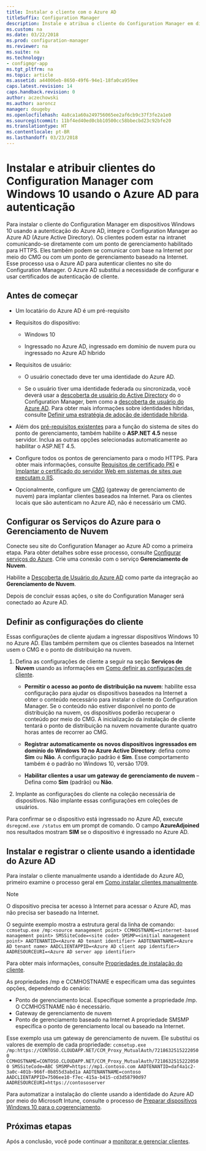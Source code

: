 ```yaml
---
title: Instalar o cliente com o Azure AD
titleSuffix: Configuration Manager
description: Instale e atribua o cliente do Configuration Manager em dispositivos Windows 10 usando o Azure Active Directory para autenticação
ms.custom: na
ms.date: 03/22/2018
ms.prod: configuration-manager
ms.reviewer: na
ms.suite: na
ms.technology:
- configmgr-app
ms.tgt_pltfrm: na
ms.topic: article
ms.assetid: a44006eb-8650-49f6-94e1-18fa0ca959ee
caps.latest.revision: 14
caps.handback.revision: 0
author: aczechowski
ms.author: aaroncz
manager: dougeby
ms.openlocfilehash: 4a8ca1a60a249756065ee2af6cb9c37f3fe2a1e0
ms.sourcegitcommit: 11bf4ed40ed0cbb10500cc58bbecbd23c92bfe20
ms.translationtype: HT
ms.contentlocale: pt-BR
ms.lasthandoff: 03/23/2018
---
```

# <a name="install-and-assign-configuration-manager-windows-10-clients-using-azure-ad-for-authentication"></a>Instalar e atribuir clientes do Configuration Manager com Windows 10 usando o Azure AD para autenticação

Para instalar o cliente do Configuration Manager em dispositivos Windows 10 usando a autenticação do Azure AD, integre o Configuration Manager ao Azure AD (Azure Active Directory). Os clientes podem estar na intranet comunicando-se diretamente com um ponto de gerenciamento habilitado para HTTPS. Eles também podem se comunicar com base na Internet por meio do CMG ou com um ponto de gerenciamento baseado na Internet. Esse processo usa o Azure AD para autenticar clientes no site do Configuration Manager. O Azure AD substitui a necessidade de configurar e usar certificados de autenticação de cliente.



## <a name="before-you-begin"></a>Antes de começar

- Um locatário do Azure AD é um pré-requisito  

- Requisitos do dispositivo:  

    - Windows 10  

    - Ingressado no Azure AD, ingressado em domínio de nuvem pura ou ingressado no Azure AD híbrido  

- Requisitos de usuário:  

    - O usuário conectado deve ter uma identidade do Azure AD.   

    - Se o usuário tiver uma identidade federada ou sincronizada, você deverá usar a [descoberta de usuário do Active Directory](/sccm/core/servers/deploy/configure/about-discovery-methods#bkmk_aboutUser) do o Configuration Manager, bem como a [descoberta de usuário do Azure AD](/sccm/core/servers/deploy/configure/about-discovery-methods#azureaddisc). Para obter mais informações sobre identidades híbridas, consulte [Definir uma estratégia de adoção de identidade híbrida](/azure/active-directory/active-directory-hybrid-identity-design-considerations-identity-adoption-strategy).<!--497750-->  

- Além dos [pré-requisitos existentes](/sccm/core/plan-design/configs/site-and-site-system-prerequisites#bkmk_2012MPpreq) para a função do sistema de sites do ponto de gerenciamento, também habilite o **ASP.NET 4.5** nesse servidor. Inclua as outras opções selecionadas automaticamente ao habilitar o ASP.NET 4.5.  

- Configure todos os pontos de gerenciamento para o modo HTTPS. Para obter mais informações, consulte [Requisitos de certificado PKI](/sccm/core/plan-design/network/pki-certificate-requirements) e [Implantar o certificado do servidor Web em sistemas de sites que executam o IIS](/sccm/core/plan-design/network/example-deployment-of-pki-certificates#BKMK_webserver2008_cm2012).  

- Opcionalmente, configure um [CMG](/sccm/core/clients/manage/cmg/plan-cloud-management-gateway) (gateway de gerenciamento de nuvem) para implantar clientes baseados na Internet. Para os clientes locais que são autenticam no Azure AD, não é necessário um CMG.  


## <a name="configure-azure-services-for-cloud-management"></a>Configurar os Serviços do Azure para o Gerenciamento de Nuvem

Conecte seu site do Configuration Manager ao Azure AD como a primeira etapa. Para obter detalhes sobre esse processo, consulte [Configurar serviços do Azure](/sccm/core/servers/deploy/configure/azure-services-wizard). Crie uma conexão com o serviço **Gerenciamento de Nuvem**.

Habilite a [Descoberta de Usuário do Azure AD](/sccm/core/servers/deploy/configure/configure-discovery-methods#azureaadisc) como parte da integração ao **Gerenciamento de Nuvem**. 

Depois de concluir essas ações, o site do Configuration Manager será conectado ao Azure AD. 



## <a name="configure-client-settings"></a>Definir as configurações do cliente

Essas configurações de cliente ajudam a ingressar dispositivos Windows 10 no Azure AD. Elas também permitem que os clientes baseados na Internet usem o CMG e o ponto de distribuição na nuvem.

1.  Defina as configurações de cliente a seguir na seção **Serviços de Nuvem** usando as informações em [Como definir as configurações de cliente](/sccm/core/clients/deploy/configure-client-settings).  

    - **Permitir o acesso ao ponto de distribuição na nuvem**: habilite essa configuração para ajudar os dispositivos baseados na Internet a obter o conteúdo necessário para instalar o cliente do Configuration Manager. Se o conteúdo não estiver disponível no ponto de distribuição na nuvem, os dispositivos poderão recuperar o conteúdo por meio do CMG. A inicialização da instalação de cliente tentará o ponto de distribuição na nuvem novamente durante quatro horas antes de recorrer ao CMG.<!--495533-->  

    - **Registrar automaticamente os novos dispositivos ingressados em domínio do Windows 10 no Azure Active Directory**: defina como **Sim** ou **Não**. A configuração padrão é **Sim**. Esse comportamento também é o padrão no Windows 10, versão 1709.

    - **Habilitar clientes a usar um gateway de gerenciamento de nuvem** – Defina como **Sim** (padrão) ou **Não**.  

2.  Implante as configurações do cliente na coleção necessária de dispositivos. Não implante essas configurações em coleções de usuários.

Para confirmar se o dispositivo está ingressado no Azure AD, execute `dsregcmd.exe /status` em um prompt de comando. O campo **AzureAdjoined** nos resultados mostram **SIM** se o dispositivo é ingressado no Azure AD.



## <a name="install-and-register-the-client-using-azure-ad-identity"></a>Instalar e registrar o cliente usando a identidade do Azure AD

Para instalar o cliente manualmente usando a identidade do Azure AD, primeiro examine o processo geral em [Como instalar clientes manualmente](/sccm/core/clients/deploy/deploy-clients-to-windows-computers#BKMK_Manual). 

 > [!Note]  
 > O dispositivo precisa ter acesso à Internet para acessar o Azure AD, mas não precisa ser baseado na Internet. 

O seguinte exemplo mostra a estrutura geral da linha de comando: `ccmsetup.exe /mp:<source management point> CCMHOSTNAME=<internet-based management point> SMSSiteCode=<site code> SMSMP=<initial management point> AADTENANTID=<Azure AD tenant identifier> AADTENANTNAME=<Azure AD tenant name> AADCLIENTAPPID=<Azure AD client app identifier> AADRESOURCEURI=<Azure AD server app identifier>`

Para obter mais informações, consulte [Propriedades de instalação do cliente](/sccm/core/clients/deploy/about-client-installation-properties).

As propriedades /mp e CCMHOSTNAME e especificam uma das seguintes opções, dependendo do cenário:
- Ponto de gerenciamento local. Especifique somente a propriedade /mp. O CCMHOSTNAME não é necessário.
- Gateway de gerenciamento de nuvem
- Ponto de gerenciamento baseado na Internet A propriedade SMSMP especifica o ponto de gerenciamento local ou baseado na Internet.

Esse exemplo usa um gateway de gerenciamento de nuvem. Ele substitui os valores de exemplo de cada propriedade: `ccmsetup.exe /mp:https://CONTOSO.CLOUDAPP.NET/CCM_Proxy_MutualAuth/72186325152220500 CCMHOSTNAME=CONTOSO.CLOUDAPP.NET/CCM_Proxy_MutualAuth/72186325152220500 SMSSiteCode=ABC SMSMP=https://mp1.contoso.com AADTENANTID=daf4a1c2-3a0c-401b-966f-0b855d3abd1a AADTENANTNAME=contoso AADCLIENTAPPID=7506ee10-f7ec-415a-b415-cd3d58790d97 AADRESOURCEURI=https://contososerver`

Para automatizar a instalação do cliente usando a identidade do Azure AD por meio do Microsoft Intune, consulte o processo de [Preparar dispositivos Windows 10 para o cogerenciamento](/sccm/core/clients/manage/co-management-prepare#command-line-to-install-configuration-manager-client).



## <a name="next-steps"></a>Próximas etapas

Após a conclusão, você pode continuar a [monitorar e gerenciar clientes](/sccm/core/clients/manage/monitor-clients).
